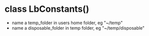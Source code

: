 # class LbConstants()
* name a temp_folder in users home folder, eg "~/temp"
* name a disposable_folder in temp folder, eg "~/temp/disposable"
